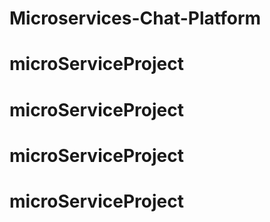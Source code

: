 # Microservices-Chat-Platform
# microServiceProject
# microServiceProject
# microServiceProject
# microServiceProject
